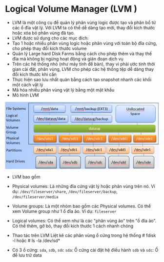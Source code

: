 # Logical Volume Manager (LVM )
- LVM là một công cụ để quản lý phân vùng logic được tạo và phân bổ từ các ổ đĩa vật lý. Với LVM ta có thể dễ dàng tạo mới, thay đổi kích thước hoặc xóa bỏ phân vùng đã tạo.
- LVM được sử dụng cho các mục đích:
- Tạo 1 hoặc nhiều phân vùng logic hoặc phân vùng với toàn bộ đĩa cứng, cho phép thay đổi kích thước volume
- Quản lý Large hard Disk Farms bằng cách cho phép thêm và thay thế đĩa mà không bị ngừng hoạt động và gián đoạn dịch vụ
- Trên các hệ thống nhỏ (như máy tính để bàn), thay vì phải ước tính thời gian cài đặt, phân vùng, LVM cho phép các hệ thống tệp dễ dàng thay đổi kích thước khi cần
- Thực hiện sao lưu nhất quán bằng cách tạo snapshot nhanh các khối một cách vật lý
- Mã hóa nhiều phân vùng vật lý bằng một mật khẩu
- Mô hình LVM

<img src="/Hệ điều hành Linux/image/14.png">

- LVM bao gồm

- Physical volumes: Là những đĩa cứng vật lý hoặc phân vùng trên nó. Ví dụ: `/dev/fileserver/share`, `/dev/fileserver/backup`, `/dev/fileserver/media`
- Volume groups: Là một nhóm bao gồm các Physical volumes. Có thể xem Volume group như 1 ổ đĩa ảo. Ví dụ: `fileserver`
- Logical volumes: Có thể xem như là các "phân vùng ảo" trên "ổ đĩa ảo". Có thể thêm, gỡ bỏ, thay đổi kích thước 1 cách nhanh chóng
- Thao tác trên LVM Liệt kê các phân vùng ổ cứng trong hệ thống # fdisk -l hoặc # ls -la /dev/sd*

- Có 3 ổ cứng: `sda`, `sdb`, `sdc`
`sda`: Ổ cứng cài đặt hệ điều hành
`sdb` và `sdc`: Ổ để lưu trữ data